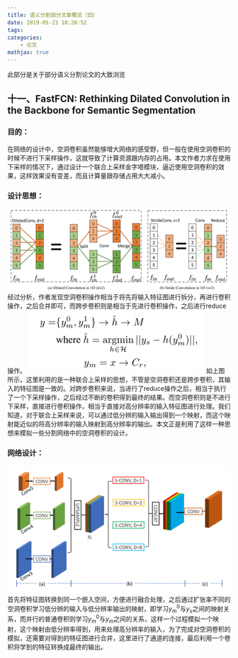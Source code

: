 ```yaml
---
title: 语义分割部分文章概览（四）
date: 2019-05-23 10:20:52
tags:
categories:
    - 论文
mathjax: true
---
```

此部分是关于部分语义分割论文的大致浏览
<!-- more -->
## 十一、FastFCN: Rethinking Dilated Convolution in the Backbone for Semantic Segmentation

### 目的：
在网络的设计中，空洞卷积虽然能够增大网络的感受野，但一般在使用空洞卷积的时候不进行下采样操作，这就导致了计算资源跟内存的占用。本文作者力求在使用下采样的情况下，通过设计一个联合上采样金字塔模块，逼近使用空洞卷积的效果，这样效果没有变差，而且计算量跟存储占用大大减小。

### 设计思想：
![](/img/DCSC.png)
经过分析，作者发现空洞卷积操作相当于将先将输入特征图进行拆分，再进行卷积操作，之后合并即可，而跨步卷积则是相当于先进行卷积操作，之后进行reduce操作。
![](/img/fastfcn.png)
如上图所示，这里利用的是一种联合上采样的思想，不管是空洞卷积还是跨步卷积，其输入的特征图是一致的。对跨步卷积来说，当进行了reduce操作之后，相当于执行了一个下采样操作，之后经过不断的卷积得到最终的结果。而空洞卷积则是不进行下采样，直接进行卷积操作，相当于直接对高分辨率的输入特征图进行处理。我们知道，对于联合上采样来说，可以通过低分辨的输入输出得到一个映射，而这个映射能近似的将高分辨率的输入映射到高分辨率的输出。本文正是利用了这样一种思想来模拟一些分割网络中的空洞卷积的设计。

### 网络设计：
![](/img/fastfcn_1.png)
首先将特征图转换到同一个嵌入空间，方便进行融合处理，之后通过扩张率不同的空洞卷积学习低分辨的输入与低分辨率输出的映射，即学习$y_m^0$与$y_s$之间的映射关系，而并行的普通卷积则学习$y_m^0$与$y_m$之间的关系，这样一个过程模拟一个映射，这个映射由低分辨率得到，用来处理高分辨率的输入，为了完成对空洞卷积的模拟，还需要对得到的特征图进行合并，这里进行了通道的连接，最后利用一个卷积将学到的特征转换成最终的输出。
